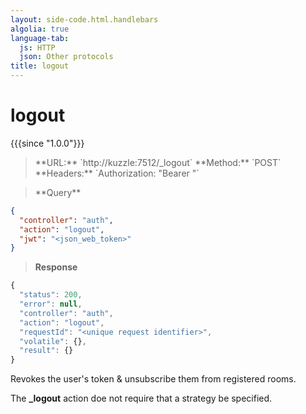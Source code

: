```yaml
---
layout: side-code.html.handlebars
algolia: true
language-tab:
  js: HTTP
  json: Other protocols
title: logout
---
```


# logout

{{{since "1.0.0"}}}

<blockquote class="js">
<p>
**URL:** `http://kuzzle:7512/_logout`  
**Method:** `POST`  
**Headers:** `Authorization: "Bearer <json_web_token>"`
</p>
</blockquote>

<blockquote class="json">
<p>
**Query**
</p>
</blockquote>


```json
{
  "controller": "auth",
  "action": "logout",
  "jwt": "<json_web_token>"
}
```

>**Response**

```javascript
{
  "status": 200,
  "error": null,
  "controller": "auth",
  "action": "logout",
  "requestId": "<unique request identifier>",
  "volatile": {},
  "result": {}
}
```

Revokes the user's token & unsubscribe them from registered rooms.

The **_logout** action doe not require that a strategy be specified.

